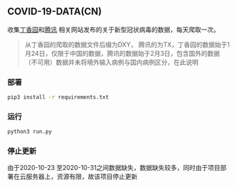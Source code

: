 ## COVID-19-DATA(CN)

收集[丁香园]( https://ncov.dxy.cn/ncovh5/view/pneumonia?source= )和[腾讯](https://news.qq.com/zt2020/page/feiyan.htm) 相关网站发布的关于新型冠状病毒的数据，每天爬取一次。

> 从丁香园的爬取的数据文件后缀为DXY， 腾讯的为TX，丁香园的数据始于1月24日，仅限于中国的数据，腾讯的数据始于2月3日，包含国外的数据（不可用）数据并未将境外输入病例与国内病例区分，在此说明


### 部署

```bash
pip3 install -r requirements.txt
```

### 运行

```bash
python3 run.py
```
### 停止更新
由于2020-10-23 至2020-10-31之间数据缺失，数据缺失较多，同时由于项目部署在云服务器上，资源有限，故该项目停止更新
